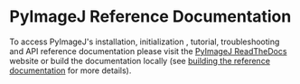 # PyImageJ Reference Documentation

To access PyImageJ's installation, initialization , tutorial, troubleshooting and API reference documentation please visit the [PyImageJ ReadTheDocs](https://pyimagej.readthedocs.io/en/latest/index.html) website or build the documentation locally (see [building the reference documentation](https://pyimagej.readthedocs.io/en/latest/Development.html#building-the-reference-documentation) for more details).
